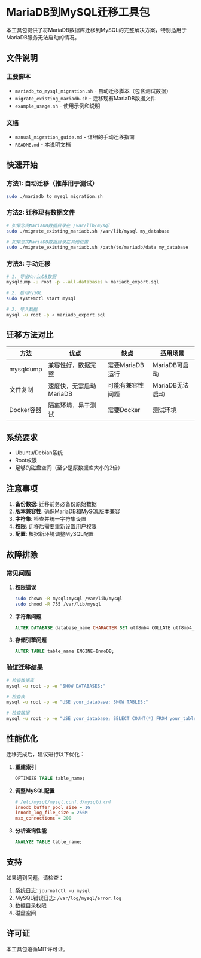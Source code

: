 # MariaDB到MySQL迁移工具包

本工具包提供了将MariaDB数据库迁移到MySQL的完整解决方案，特别适用于MariaDB服务无法启动的情况。

## 文件说明

### 主要脚本
- `mariadb_to_mysql_migration.sh` - 自动迁移脚本（包含测试数据）
- `migrate_existing_mariadb.sh` - 迁移现有MariaDB数据文件
- `example_usage.sh` - 使用示例和说明

### 文档
- `manual_migration_guide.md` - 详细的手动迁移指南
- `README.md` - 本说明文档

## 快速开始

### 方法1: 自动迁移（推荐用于测试）
```bash
sudo ./mariadb_to_mysql_migration.sh
```

### 方法2: 迁移现有数据文件
```bash
# 如果您的MariaDB数据目录在 /var/lib/mysql
sudo ./migrate_existing_mariadb.sh /var/lib/mysql my_database

# 如果您的MariaDB数据目录在其他位置
sudo ./migrate_existing_mariadb.sh /path/to/mariadb/data my_database
```

### 方法3: 手动迁移
```bash
# 1. 导出MariaDB数据
mysqldump -u root -p --all-databases > mariadb_export.sql

# 2. 启动MySQL
sudo systemctl start mysql

# 3. 导入数据
mysql -u root -p < mariadb_export.sql
```

## 迁移方法对比

| 方法 | 优点 | 缺点 | 适用场景 |
|------|------|------|----------|
| mysqldump | 兼容性好，数据完整 | 需要MariaDB运行 | MariaDB可启动 |
| 文件复制 | 速度快，无需启动MariaDB | 可能有兼容性问题 | MariaDB无法启动 |
| Docker容器 | 隔离环境，易于测试 | 需要Docker | 测试环境 |

## 系统要求

- Ubuntu/Debian系统
- Root权限
- 足够的磁盘空间（至少是原数据库大小的2倍）

## 注意事项

1. **备份数据**: 迁移前务必备份原始数据
2. **版本兼容性**: 确保MariaDB和MySQL版本兼容
3. **字符集**: 检查并统一字符集设置
4. **权限**: 迁移后需要重新设置用户权限
5. **配置**: 根据新环境调整MySQL配置

## 故障排除

### 常见问题

1. **权限错误**
   ```bash
   sudo chown -R mysql:mysql /var/lib/mysql
   sudo chmod -R 755 /var/lib/mysql
   ```

2. **字符集问题**
   ```sql
   ALTER DATABASE database_name CHARACTER SET utf8mb4 COLLATE utf8mb4_unicode_ci;
   ```

3. **存储引擎问题**
   ```sql
   ALTER TABLE table_name ENGINE=InnoDB;
   ```

### 验证迁移结果

```bash
# 检查数据库
mysql -u root -p -e "SHOW DATABASES;"

# 检查表
mysql -u root -p -e "USE your_database; SHOW TABLES;"

# 检查数据
mysql -u root -p -e "USE your_database; SELECT COUNT(*) FROM your_table;"
```

## 性能优化

迁移完成后，建议进行以下优化：

1. **重建索引**
   ```sql
   OPTIMIZE TABLE table_name;
   ```

2. **调整MySQL配置**
   ```ini
   # /etc/mysql/mysql.conf.d/mysqld.cnf
   innodb_buffer_pool_size = 1G
   innodb_log_file_size = 256M
   max_connections = 200
   ```

3. **分析查询性能**
   ```sql
   ANALYZE TABLE table_name;
   ```

## 支持

如果遇到问题，请检查：
1. 系统日志: `journalctl -u mysql`
2. MySQL错误日志: `/var/log/mysql/error.log`
3. 数据目录权限
4. 磁盘空间

## 许可证

本工具包遵循MIT许可证。